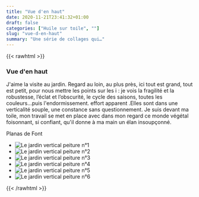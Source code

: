 ```yaml
---
title: "Vue d'en haut"
date: 2020-11-21T23:41:32+01:00
draft: false
categories: ["Huile sur toile", ""]
slug: "vue-d-en-haut"
summary: "Une série de collages qui…"
---
```


{{< rawhtml >}}
<article class="gallery-article">
	<h3>Vue d'en haut</h3>
	<p>J'aime la visite au jardin. Regard au loin, au plus près, ici tout est grand, tout est petit, pour nous mettre les points sur les i : je vois la fragilité et la robustesse, l’éclat et l’obscurité, le cycle des saisons, toutes les couleurs...puis l'endormissement. effort apparent .Elles sont dans une verticalité souple, une constance sans questionnement. Je suis devant ma toile, mon travail se met en place avec dans mon regard ce monde végétal foisonnant, si confiant, qu'il donne à ma main un élan insoupçonné.</p>
	<p class="signature">Planas de Font</p>
</article>
<ul class="parent">
    <li class="child">
    	<img src="Le-Jardin-Vertical-011.jpg" alt="Le jardin vertical peiture n°1">
    </li>
    <li class="child">
    	<img src="Le-Jardin-Vertical-02.jpg" alt="Le jardin vertical peiture n°2">
    </li>
    <li class="child">
    	<img src="Le-Jardin-Vertical-03.jpg" alt="Le jardin vertical peiture n°3">
    </li>
    <li class="child">
    	<img src="Le-Jardin-Vertical-04.jpg" alt="Le jardin vertical peiture n°4">
    </li>
    <li class="child">
    	<img src="Le-Jardin-Vertical-05.jpg" alt="Le jardin vertical peiture n°5">
    </li>
    <li class="child">
    	<img src="Le-Jardin-Vertical-07.jpg" alt="Le jardin vertical peiture n°6">
    </li>
</ul>
{{< /rawhtml >}}